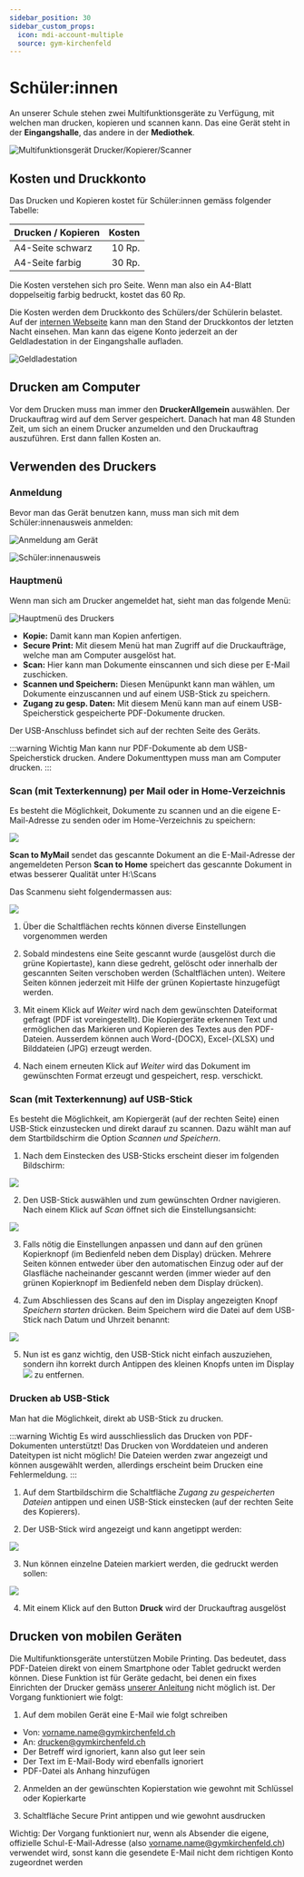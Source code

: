 ```yaml
---
sidebar_position: 30
sidebar_custom_props:
  icon: mdi-account-multiple
  source: gym-kirchenfeld
---
```


# Schüler:innen




An unserer Schule stehen zwei Multifunktionsgeräte zu Verfügung, mit welchen man drucken, kopieren und scannen kann. Das eine Gerät steht in der **Eingangshalle**, das andere in der **Mediothek**. 

![Multifunktionsgerät Drucker/Kopierer/Scanner](./images/print-printer.png)

## Kosten und Druckkonto

Das Drucken und Kopieren kostet für Schüler:innen gemäss folgender Tabelle:

| Drucken / Kopieren | Kosten |
| :----------------- | -----: |
| A4-Seite schwarz   | 10 Rp. |
| A4-Seite farbig    | 30 Rp. |

Die Kosten verstehen sich pro Seite. Wenn man also ein A4-Blatt doppelseitig farbig bedruckt, kostet das 60 Rp.

Die Kosten werden dem Druckkonto des Schülers/der Schülerin belastet. Auf der [internen Webseite][1] kann man den Stand der Druckkontos der letzten Nacht einsehen. Man kann das eigene Konto jederzeit an der Geldladestation in der Eingangshalle aufladen.

![Geldladestation](./images/print-value-loader.png)

## Drucken am Computer

Vor dem Drucken muss man immer den **DruckerAllgemein** auswählen. Der Druckauftrag wird auf dem Server gespeichert. Danach hat man 48 Stunden Zeit, um sich an einem Drucker anzumelden und den Druckauftrag auszuführen. Erst dann fallen Kosten an.

## Verwenden des Druckers

### Anmeldung

Bevor man das Gerät benutzen kann, muss man sich mit dem Schüler:innenausweis anmelden:

![Anmeldung am Gerät](./images/print-login.jpg)

![Schüler:innenausweis](./images/student-card.png)

### Hauptmenü

Wenn man sich am Drucker angemeldet hat, sieht man das folgende Menü:

![Hauptmenü des Druckers](./images/print-menu.png)

- **Kopie:** Damit kann man Kopien anfertigen.
- **Secure Print:** Mit diesem Menü hat man Zugriff auf die Druckaufträge, welche man am Computer ausgelöst hat.
- **Scan:** Hier kann man Dokumente einscannen und sich diese per E-Mail zuschicken.
- **Scannen und Speichern:** Diesen Menüpunkt kann man wählen, um Dokumente einzuscannen und auf einem USB-Stick zu speichern.
- **Zugang zu gesp. Daten:** Mit diesem Menü kann man auf einem USB-Speicherstick gespeicherte PDF-Dokumente drucken.

Der USB-Anschluss befindet sich auf der rechten Seite des Geräts.

:::warning <i class="mdi mdi-alert"></i> Wichtig
Man kann nur PDF-Dokumente ab dem USB-Speicherstick drucken. Andere Dokumenttypen muss man am Computer drucken.
:::

[1]: https://intern.gymkirchenfeld.ch/


### Scan (mit Texterkennung) per Mail oder in Home-Verzeichnis

Es besteht die Möglichkeit,  Dokumente  zu  scannen  und  an  die  eigene  E-Mail-Adresse  zu  senden oder im Home-Verzeichnis zu speichern:

![](./images/drucken03.png)

**Scan to MyMail** sendet das  gescannte  Dokument  an  die  E-Mail-Adresse  der  angemeldeten  Person
**Scan to Home** speichert das gescannte Dokument in etwas besserer Qualität unter H:\Scans

Das Scanmenu sieht folgendermassen aus:

![](./images/drucken04.png)

1. Über die Schaltflächen rechts können diverse Einstellungen vorgenommen werden

2. Sobald mindestens eine Seite gescannt wurde (ausgelöst durch die grüne Kopiertaste), kann diese gedreht, gelöscht oder innerhalb der gescannten Seiten verschoben werden (Schaltflächen unten). Weitere Seiten können jederzeit mit Hilfe der grünen Kopiertaste hinzugefügt werden. 

3. Mit einem Klick auf _Weiter_ wird nach dem gewünschten Dateiformat gefragt (PDF ist voreingestellt). Die Kopiergeräte erkennen Text und ermöglichen das Markieren und Kopieren des Textes aus den PDF-Dateien. Ausserdem können auch Word-(DOCX), Excel-(XLSX) und Bilddateien (JPG) erzeugt werden. 

4. Nach einem erneuten  Klick auf _Weiter_ wird das Dokument im gewünschten Format erzeugt und gespeichert, resp. verschickt.


### Scan (mit Texterkennung) auf USB-Stick

Es besteht die Möglichkeit, am Kopiergerät (auf der rechten Seite) einen USB-Stick  einzustecken und direkt darauf zu scannen. Dazu wählt man auf dem Startbildschirm die Option _Scannen und Speichern_. 

1. Nach dem Einstecken des USB-Sticks erscheint dieser im folgenden Bildschirm:

![](./images/drucken05.png)

2. Den USB-Stick auswählen und zum gewünschten Ordner navigieren. Nach einem Klick auf _Scan_ öffnet sich die Einstellungsansicht:

![](./images/drucken06.png)

3. Falls  nötig  die  Einstellungen  anpassen  und  dann  auf den grünen Kopierknopf (im Bedienfeld neben dem Display) drücken. Mehrere Seiten können entweder über den automatischen Einzug oder auf der Glasfläche nacheinander  gescannt  werden  (immer  wieder  auf  den  grünen  Kopierknopf  im  Bedienfeld  neben  dem  Display drücken).  

4. Zum  Abschliessen  des  Scans  auf  den  im  Display  angezeigten  Knopf _Speichern starten_ drücken. Beim Speichern wird die Datei auf dem USB-Stick nach Datum und Uhrzeit benannt:

![](./images/drucken07.png)

5. Nun ist es ganz wichtig, den USB-Stick nicht einfach auszuziehen, sondern ihn korrekt durch Antippen des kleinen Knopfs unten im Display ![](./images/drucken08.png) zu entfernen.

### Drucken ab USB-Stick

Man hat die Möglichkeit, direkt ab USB-Stick zu drucken. 

:::warning <i class="mdi mdi-alert"></i> Wichtig
Es wird ausschliesslich das Drucken von PDF-Dokumenten unterstützt! Das Drucken von Worddateien und anderen Dateitypen ist nicht möglich! Die Dateien werden zwar angezeigt und können ausgewählt werden, allerdings erscheint beim Drucken eine Fehlermeldung.
:::

1. Auf dem Startbildschirm die Schaltfläche _Zugang zu gespeicherten Dateien_ antippen und einen USB-Stick einstecken (auf der rechten Seite des Kopierers).

2. Der USB-Stick wird angezeigt und kann angetippt werden:

![](./images/drucken09.png)

3. Nun können einzelne Dateien markiert werden, die gedruckt werden sollen:

![](./images/drucken10.png)

4. Mit einem Klick auf den Button __Druck__ wird der Druckauftrag ausgelöst

## Drucken von mobilen Geräten

Die Multifunktionsgeräte unterstützen Mobile Printing. Das bedeutet, dass PDF-Dateien direkt von einem Smartphone oder Tablet gedruckt werden können. Diese Funktion ist für Geräte gedacht, bei denen ein fixes Einrichten der Drucker gemäss [unserer Anleitung](http://ict.mygymer.ch/byod/) nicht möglich ist. Der Vorgang funktioniert wie folgt: 

1. Auf dem mobilen Gerät eine E-Mail wie folgt schreiben
  * Von: vorname.name@gymkirchenfeld.ch
  * An: drucken@gymkirchenfeld.ch
  * Der Betreff wird ignoriert, kann also gut leer sein
  * Der Text im E-Mail-Body wird ebenfalls ignoriert
  * PDF-Datei als Anhang hinzufügen

2. Anmelden an der gewünschten Kopierstation wie gewohnt mit Schlüssel oder Kopierkarte

3. Schaltfläche Secure Print antippen und wie gewohnt ausdrucken

Wichtig: Der Vorgang funktioniert nur, wenn als Absender die eigene, offizielle Schul-E-Mail-Adresse (also vorname.name@gymkirchenfeld.ch) verwendet wird, sonst kann die gesendete E-Mail nicht dem richtigen Konto zugeordnet werden
